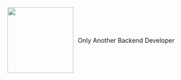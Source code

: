 <div style="display: flex; align-items: center; flex-direction: row;">
  <img src="https://images-wixmp-ed30a86b8c4ca887773594c2.wixmp.com/f/75fb5784-e6dd-481a-a84a-f6f56fbf2884/df5d4u4-4afbdfb6-e449-499c-9e5a-2bc88586fe0f.gif?token=eyJ0eXAiOiJKV1QiLCJhbGciOiJIUzI1NiJ9.eyJzdWIiOiJ1cm46YXBwOjdlMGQxODg5ODIyNjQzNzNhNWYwZDQxNWVhMGQyNmUwIiwiaXNzIjoidXJuOmFwcDo3ZTBkMTg4OTgyMjY0MzczYTVmMGQ0MTVlYTBkMjZlMCIsIm9iaiI6W1t7InBhdGgiOiJcL2ZcLzc1ZmI1Nzg0LWU2ZGQtNDgxYS1hODRhLWY2ZjU2ZmJmMjg4NFwvZGY1ZDR1NC00YWZiZGZiNi1lNDQ5LTQ5OWMtOWU1YS0yYmM4ODU4NmZlMGYuZ2lmIn1dXSwiYXVkIjpbInVybjpzZXJ2aWNlOmZpbGUuZG93bmxvYWQiXX0.lmxQXCns14fMDLeB_OMf_DLZD9pbQyfTygmWm7He2pQ" width="150px" height="150px" />
  <p style="margin-left: 10px;">Only Another Backend Developer</p>
</div>
